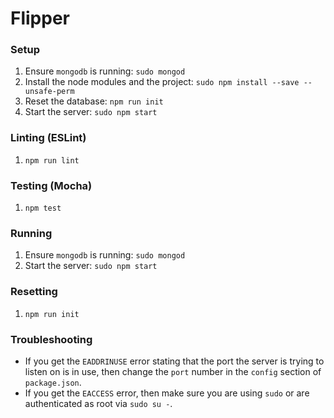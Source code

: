 Flipper
=======

### Setup
1. Ensure `mongodb` is running: `sudo mongod`
2. Install the node modules and the project: `sudo npm install --save --unsafe-perm`
3. Reset the database: `npm run init`
4. Start the server: `sudo npm start`

### Linting (ESLint)
1. `npm run lint`


### Testing (Mocha)
1. `npm test`

### Running
1. Ensure `mongodb` is running: `sudo mongod`
2. Start the server: `sudo npm start`

### Resetting
1. `npm run init`

### Troubleshooting
- If you get the `EADDRINUSE` error stating that the port the server is trying to listen on is in use, then change the `port` number in the `config` section of `package.json`.
- If you get the `EACCESS` error, then make sure you are using `sudo` or are authenticated as root via `sudo su -`.
